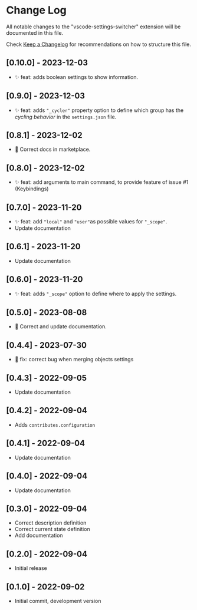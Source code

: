 # Change Log

All notable changes to the "vscode-settings-switcher" extension will be
documented in this file.

Check [Keep a Changelog](http://keepachangelog.com/) for recommendations on how
to structure this file.

## [0.10.0] - 2023-12-03

-   ✨ feat: adds boolean settings to show information.

## [0.9.0] - 2023-12-03

-   ✨ feat: adds `"_cycler"` property option to define which group has the
    _cycling behavior_ in the `settings.json` file.

## [0.8.1] - 2023-12-02

-   📄 Correct docs in marketplace.

## [0.8.0] - 2023-12-02

-   ✨ feat: add arguments to main command, to provide feature of issue #1
    (Keybindings)

## [0.7.0] - 2023-11-20

-   ✨ feat: add `"local"` and `"user"`as possible values for `"_scope"`.
-   Update documentation

## [0.6.1] - 2023-11-20

-   Update documentation

## [0.6.0] - 2023-11-20

-   ✨ feat: adds `"_scope"` option to define where to apply the settings.

## [0.5.0] - 2023-08-08

-   📄 Correct and update documentation.

## [0.4.4] - 2023-07-30

-   🐞 fix: correct bug when merging objects settings

## [0.4.3] - 2022-09-05

-   Update documentation

## [0.4.2] - 2022-09-04

-   Adds `contributes.configuration`

## [0.4.1] - 2022-09-04

-   Update documentation

## [0.4.0] - 2022-09-04

-   Update documentation

## [0.3.0] - 2022-09-04

-   Correct description definition
-   Correct current state definition
-   Add documentation

## [0.2.0] - 2022-09-04

-   Initial release

## [0.1.0] - 2022-09-02

-   Initial commit, development version
